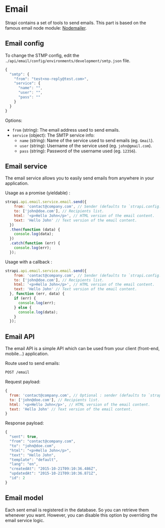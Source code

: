 # Email

Strapi contains a set of tools to send emails. This part is based on the
famous email node module: [Nodemailer](http://nodemailer.com).

## Email config

To change the STMP config, edit the `./api/email/config/environments/development/smtp.json` file.

```js
{
  "smtp": {
    "from": "test<no-reply@test.com>",
    "service": {
      "name": "",
      "user": "",
      "pass": ""
    }
  }
}
```

Options:
- `from` (string): The email address used to send emails.
- `service` (object): The SMTP service info:
  - `name` (string): Name of the service used to send emails (eg. `Gmail`).
  - `user` (string): Username of the service used (eg. `john@gmail.com`).
  - `pass` (string): Password of the username used (eg. `12356`).

## Email service

The email service allows you to easily send emails from anywhere in your application.

Usage as a promise (yieldable) :

```js
strapi.api.email.service.email.send({
    from: 'contact@company.com', // Sender (defaults to `strapi.config.smtp.from`).
    to: ['john@doe.com'], // Recipients list.
    html: '<p>Hello John</p>', // HTML version of the email content.
    text: 'Hello John' // Text version of the email content.
  })
  .then(function (data) {
    console.log(data);
  })
  .catch(function (err) {
    console.log(err);
  });
```

Usage with a callback :

```js
strapi.api.email.service.email.send({
    from: 'contact@company.com', // Sender (defaults to `strapi.config.smtp.from`).
    to: ['john@doe.com'], // Recipients list.
    html: '<p>Hello John</p>', // HTML version of the email content.
    text: 'Hello John' // Text version of the email content.
  }, function (err, data) {
    if (err) {
      console.log(err);
    } else {
      console.log(data);
    }
  });
```

## Email API

The email API is a simple API which can be used from your client (front-end, mobile...) application.

Route used to send emails:

```bash
POST /email
```

Request payload:

```js
{
  from: 'contact@company.com', // Optional : sender (defaults to `strapi.config.smtp.from`).
  to: ['john@doe.com'], // Recipients list.
  html: '<p>Hello John</p>', // HTML version of the email content.
  text: 'Hello John' // Text version of the email content.
}
```

Response payload:

```js
{
  "sent": true,
  "from": "contact@company.com",
  "to": "john@doe.com",
  "html": "<p>Hello John</p>",
  "text": "Hello John",
  "template": "default",
  "lang": "en",
  "createdAt": "2015-10-21T09:10:36.486Z",
  "updatedAt": "2015-10-21T09:10:36.871Z",
  "id": 2
}
```

## Email model

Each sent email is registered in the database. So you can retrieve them whenever
you want. However, you can disable this option by overriding the email service logic.
